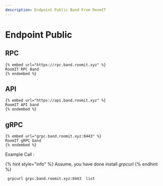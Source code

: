 ```yaml
---
description: Endpoint Public Band From RoomIT
---
```


# Endpoint Public

## RPC
    {% embed url="https://rpc.band.roomit.xyz" %}
    RoomIT RPC Band
    {% endembed %}

## API
    {% embed url="https://api.band.roomit.xyz" %}
    RoomIT API band
    {% endembed %}

## gRPC
    {% embed url="grpc.band.roomit.xyz:8443" %}
    RoomIT gRPC band
    {% endembed %}

Example Call :

{% hint style="info" %}
Assume, you have done install _grpcurl_
{% endhint %}

```bash
 grpcurl grpc.band.roomit.xyz:8443  list
```

